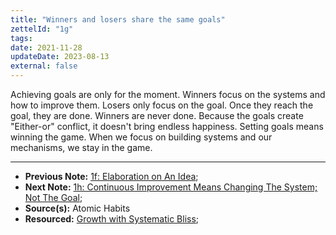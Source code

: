 ```yaml
---
title: "Winners and losers share the same goals"
zettelId: "1g"
tags:
date: 2021-11-28
updateDate: 2023-08-13
external: false
---
```



Achieving goals are only for the moment. Winners focus on the systems and how to improve them. Losers only focus on the goal. Once they reach the goal, they are done. Winners are never done. Because the goals create "Either-or" conflict, it doesn't bring endless happiness. Setting goals means winning the game. When we focus on building systems and our mechanisms, we stay in the game.

---

- **Previous Note:** [1f: Elaboration on An Idea](/notes/1f/);
- **Next Note:** [1h: Continuous Improvement Means Changing The System; Not The Goal](/notes/1h/);
- **Source(s):** Atomic Habits
- **Resourced:** [Growth with Systematic Bliss](/growth-with-systematic-bliss/);
